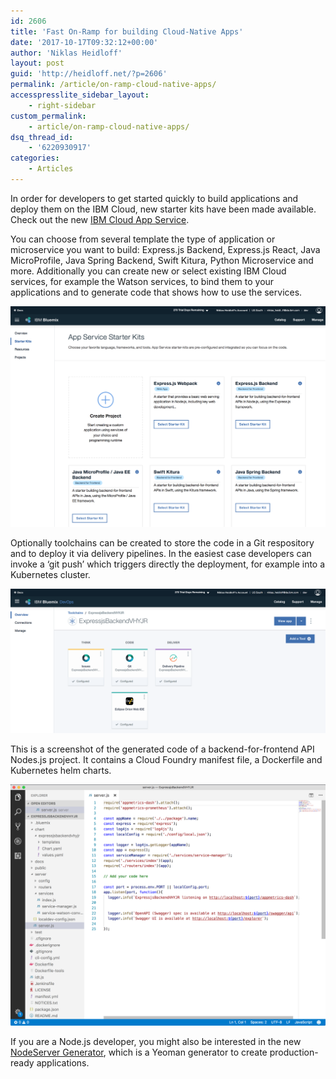 ```yaml
---
id: 2606
title: 'Fast On-Ramp for building Cloud-Native Apps'
date: '2017-10-17T09:32:12+00:00'
author: 'Niklas Heidloff'
layout: post
guid: 'http://heidloff.net/?p=2606'
permalink: /article/on-ramp-cloud-native-apps/
accesspresslite_sidebar_layout:
    - right-sidebar
custom_permalink:
    - article/on-ramp-cloud-native-apps/
dsq_thread_id:
    - '6220930917'
categories:
    - Articles
---
```


In order for developers to get started quickly to build applications and deploy them on the IBM Cloud, new starter kits have been made available. Check out the new [IBM Cloud App Service](https://console.bluemix.net/developer/appservice/starter-kits).

You can choose from several template the type of application or microservice you want to build: Express.js Backend, Express.js React, Java MicroProfile, Java Spring Backend, Swift Kitura, Python Microservice and more. Additionally you can create new or select existing IBM Cloud services, for example the Watson services, to bind them to your applications and to generate code that shows how to use the services.

![image](/assets/img/2017/10/app-starter-kits1.png)

Optionally toolchains can be created to store the code in a Git respository and to deploy it via delivery pipelines. In the easiest case developers can invoke a ‘git push’ which triggers directly the deployment, for example into a Kubernetes cluster.

![image](/assets/img/2017/10/app-starter-kits2.png)

This is a screenshot of the generated code of a backend-for-frontend API Nodes.js project. It contains a Cloud Foundry manifest file, a Dockerfile and Kubernetes helm charts.

![image](/assets/img/2017/10/app-starter-kits3.png)

If you are a Node.js developer, you might also be interested in the new [NodeServer Generator](https://www.npmjs.com/package/generator-nodeserver), which is a Yeoman generator to create production-ready applications.